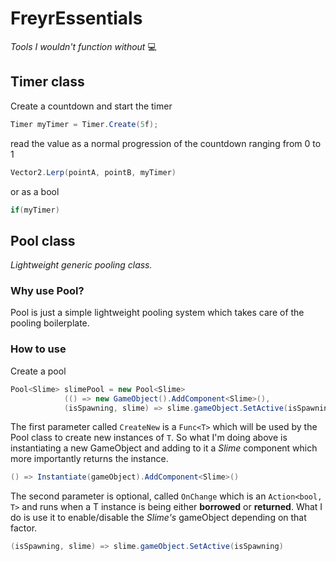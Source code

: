 # FreyrEssentials
*Tools I wouldn't function without* 💻


## Timer class
Create a countdown and start the timer
``` c#
Timer myTimer = Timer.Create(5f);
```
read the value as a normal progression of the countdown ranging from 0 to 1
``` c#
Vector2.Lerp(pointA, pointB, myTimer)
```
or as a bool
``` c#
if(myTimer)
```

## Pool class  
_Lightweight generic pooling class._

### Why use Pool?
Pool is just a simple lightweight pooling system which takes care of the pooling boilerplate.

### How to use
Create a pool
``` c#
Pool<Slime> slimePool = new Pool<Slime>
            (() => new GameObject().AddComponent<Slime>(),
            (isSpawning, slime) => slime.gameObject.SetActive(isSpawning));
```
The first parameter called `CreateNew` is a `Func<T>` which will be used
by the Pool class to create new instances of `T`.
So what I'm doing above is instantiating a new GameObject and adding to it a _Slime_ component which more importantly returns the instance.
``` c#
() => Instantiate(gameObject).AddComponent<Slime>() 
```
The second parameter is optional, called `OnChange` which is an `Action<bool, T>` and runs when a T instance is being either __borrowed__ or __returned__.
What I do is use it to enable/disable the _Slime's_ gameObject depending on that factor.
``` c#
(isSpawning, slime) => slime.gameObject.SetActive(isSpawning)
```
